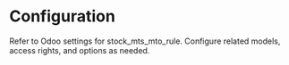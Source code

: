 # Configuration

Refer to Odoo settings for stock_mts_mto_rule. Configure related models, access rights, and options as needed.

